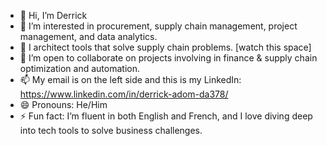 - 👋 Hi, I’m Derrick
- 👀 I’m interested in procurement, supply chain management, project management, and data analytics.
- 🌱 I architect tools that solve supply chain problems. [watch this space]
- 💞️ I’m open to collaborate on projects involving in finance & supply chain optimization and automation.
- 📫 My email is on the left side and this is my LinkedIn: https://www.linkedin.com/in/derrick-adom-da378/
- 😄 Pronouns: He/Him
- ⚡ Fun fact: I’m fluent in both English and French, and I love diving deep into tech tools to solve business challenges.

<!---
puredreezy/puredreezy is a ✨ special ✨ repository because its `README.md` (this file) appears on your GitHub profile.
You can click the Preview link to take a look at your changes.
--->
